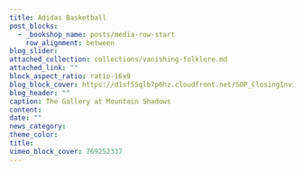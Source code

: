 ```yaml
---
title: Adidas Basketball
post_blocks:
  - _bookshop_name: posts/media-row-start
    row_alignment: between
blog_slider:
attached_collection: collections/vanishing-folklore.md
attached_link: ""
block_aspect_ratio: ratio-16x9
blog_block_cover: https://d1sf55qlb7p6hz.cloudfront.net/SOP_ClosingInvite.jpg
blog_header: ""
caption: The Gallery at Mountain Shadows
content:
date: ""
news_category:
theme_color: 
title: 
vimeo_block_cover: 769252337
---
```

